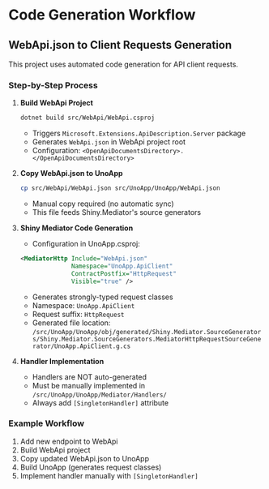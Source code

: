 # Code Generation Workflow

## WebApi.json to Client Requests Generation

This project uses automated code generation for API client requests.

### Step-by-Step Process

1. **Build WebApi Project**
   ```bash
   dotnet build src/WebApi/WebApi.csproj
   ```
   - Triggers `Microsoft.Extensions.ApiDescription.Server` package
   - Generates `WebApi.json` in WebApi project root
   - Configuration: `<OpenApiDocumentsDirectory>.</OpenApiDocumentsDirectory>`

2. **Copy WebApi.json to UnoApp**
   ```bash
   cp src/WebApi/WebApi.json src/UnoApp/UnoApp/WebApi.json
   ```
   - Manual copy required (no automatic sync)
   - This file feeds Shiny.Mediator's source generators

3. **Shiny Mediator Code Generation**
   - Configuration in UnoApp.csproj:
   ```xml
   <MediatorHttp Include="WebApi.json" 
                 Namespace="UnoApp.ApiClient" 
                 ContractPostfix="HttpRequest" 
                 Visible="true" />
   ```
   - Generates strongly-typed request classes
   - Namespace: `UnoApp.ApiClient`
   - Request suffix: `HttpRequest`
   - Generated file location: `/src/UnoApp/UnoApp/obj/generated/Shiny.Mediator.SourceGenerators/Shiny.Mediator.SourceGenerators.MediatorHttpRequestSourceGenerator/UnoApp.ApiClient.g.cs`

4. **Handler Implementation**
   - Handlers are NOT auto-generated
   - Must be manually implemented in `/src/UnoApp/UnoApp/Mediator/Handlers/`
   - Always add `[SingletonHandler]` attribute

### Example Workflow
1. Add new endpoint to WebApi
2. Build WebApi project
3. Copy updated WebApi.json to UnoApp
4. Build UnoApp (generates request classes)
5. Implement handler manually with `[SingletonHandler]`